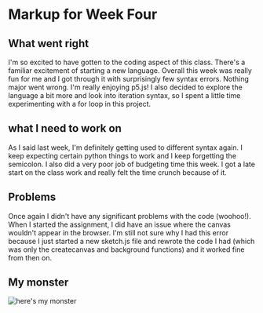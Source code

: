 

# Markup for Week Four

## What went right

I'm so excited to have gotten to the coding aspect of this class. There's a familiar excitement of starting a new language.
Overall this week was really fun for me and I got through it with surprisingly few syntax errors. Nothing major went wrong.
I'm really enjoying p5.js! I also decided to explore the language a bit more and look into iteration syntax, so I spent a little time experimenting with a for loop in this project.

## what I need to work on

As I said last week, I'm definitely getting used to different syntax again. I keep expecting certain python things to work and I keep forgetting the semicolon. I also did a very poor job of budgeting time this week. I got a late start on the class work and really felt the time crunch because of it.

## Problems
Once again I didn't have any significant problems with the code (woohoo!). When I started the assignment, I did have an issue where the canvas wouldn't appear in the browser. I'm still not sure why I had this error because I just started a new sketch.js file and rewrote the code I had (which was only the createcanvas and background functions) and it worked fine from then on.

## My monster

![here's my monster](images/dragon.JPG)
